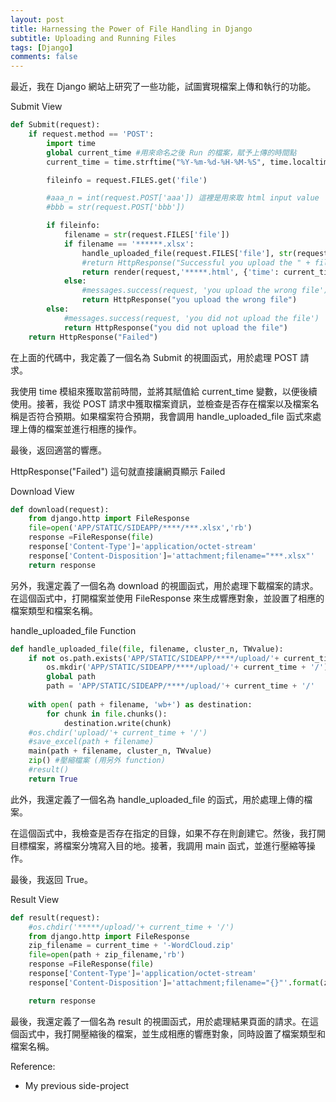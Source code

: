 ```yaml
---
layout: post
title: Harnessing the Power of File Handling in Django
subtitle: Uploading and Running Files
tags: [Django]
comments: false
---
```


最近，我在 Django 網站上研究了一些功能，試圖實現檔案上傳和執行的功能。

Submit View

```python
def Submit(request):
    if request.method == 'POST':
        import time
        global current_time #用來命名之後 Run 的檔案，賦予上傳的時間點
        current_time = time.strftime("%Y-%m-%d-%H-%M-%S", time.localtime())

        fileinfo = request.FILES.get('file')

        #aaa_n = int(request.POST['aaa']) 這裡是用來取 html input value
        #bbb = str(request.POST['bbb'])

        if fileinfo:        
            filename = str(request.FILES['file'])
            if filename == '******.xlsx':
                handle_uploaded_file(request.FILES['file'], str(request.FILES['file']), aaa_n, bbb)
                #return HttpResponse("Successful you upload the " + filename + " and done!")
                return render(request,'*****.html', {'time': current_time}) #成功就到其他頁面，並帶值進去
            else:
                #messages.success(request, 'you upload the wrong file')
                return HttpResponse("you upload the wrong file")
        else:
            #messages.success(request, 'you did not upload the file')
            return HttpResponse("you did not upload the file") 
    return HttpResponse("Failed")
```

在上面的代碼中，我定義了一個名為 Submit 的視圖函式，用於處理 POST 請求。

我使用 time 模組來獲取當前時間，並將其賦值給 current_time 變數，以便後續使用。接著，我從 POST 請求中獲取檔案資訊，並檢查是否存在檔案以及檔案名稱是否符合預期。如果檔案符合預期，我會調用 handle_uploaded_file 函式來處理上傳的檔案並進行相應的操作。

最後，返回適當的響應。

HttpResponse("Failed") 這句就直接讓網頁顯示 Failed

Download View

```python
def download(request):
    from django.http import FileResponse
    file=open('APP/STATIC/SIDEAPP/****/***.xlsx','rb')
    response =FileResponse(file)
    response['Content-Type']='application/octet-stream'
    response['Content-Disposition']='attachment;filename="***.xlsx"'
    return response
```

另外，我還定義了一個名為 download 的視圖函式，用於處理下載檔案的請求。在這個函式中，打開檔案並使用 FileResponse 來生成響應對象，並設置了相應的檔案類型和檔案名稱。

handle_uploaded_file Function

```python
def handle_uploaded_file(file, filename, cluster_n, TWvalue):
    if not os.path.exists('APP/STATIC/SIDEAPP/****/upload/'+ current_time + '/'):
        os.mkdir('APP/STATIC/SIDEAPP/****/upload/'+ current_time + '/')
        global path
        path = 'APP/STATIC/SIDEAPP/****/upload/'+ current_time + '/'
 
    with open( path + filename, 'wb+') as destination:
        for chunk in file.chunks():
            destination.write(chunk)
    #os.chdir('upload/'+ current_time + '/')
    #save_excel(path + filename)
    main(path + filename, cluster_n, TWvalue)
    zip() #壓縮檔案 (用另外 function)
    #result()
    return True
```

此外，我還定義了一個名為 handle_uploaded_file 的函式，用於處理上傳的檔案。

在這個函式中，我檢查是否存在指定的目錄，如果不存在則創建它。然後，我打開目標檔案，將檔案分塊寫入目的地。接著，我調用 main 函式，並進行壓縮等操作。

最後，我返回 True。

Result View

```python
def result(request):
    #os.chdir('*****/upload/'+ current_time + '/')
    from django.http import FileResponse
    zip_filename = current_time + '-WordCloud.zip'
    file=open(path + zip_filename,'rb')
    response =FileResponse(file)
    response['Content-Type']='application/octet-stream'
    response['Content-Disposition']='attachment;filename="{}"'.format(zip_filename)

    return response
```

最後，我還定義了一個名為 result 的視圖函式，用於處理結果頁面的請求。在這個函式中，我打開壓縮後的檔案，並生成相應的響應對象，同時設置了檔案類型和檔案名稱。

Reference:

* My previous side-project
